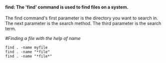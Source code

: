 #### find: The 'find' command is used to find files on a system.

The find command's first parameter is the directory you want to search in.
The next parameter is the search method.
The third parameter is the search term.

_#Finding a file with the help of name_

    find . -name myfile
    find . -name "*file"
    find . -name "*file*"
